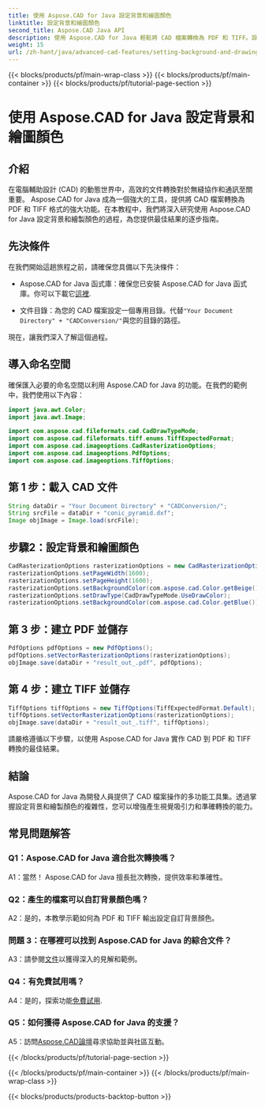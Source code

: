 ```yaml
---
title: 使用 Aspose.CAD for Java 設定背景和繪圖顏色
linktitle: 設定背景和繪圖顏色
second_title: Aspose.CAD Java API
description: 使用 Aspose.CAD for Java 輕鬆將 CAD 檔案轉換為 PDF 和 TIFF。設定自訂背景和繪圖顏色以獲得令人驚嘆的視覺效果。
weight: 15
url: /zh-hant/java/advanced-cad-features/setting-background-and-drawing-color/
---
```


{{< blocks/products/pf/main-wrap-class >}}
{{< blocks/products/pf/main-container >}}
{{< blocks/products/pf/tutorial-page-section >}}

# 使用 Aspose.CAD for Java 設定背景和繪圖顏色

## 介紹

在電腦輔助設計 (CAD) 的動態世界中，高效的文件轉換對於無縫協作和通訊至關重要。 Aspose.CAD for Java 成為一個強大的工具，提供將 CAD 檔案轉換為 PDF 和 TIFF 格式的強大功能。在本教程中，我們將深入研究使用 Aspose.CAD for Java 設定背景和繪製顏色的過程，為您提供最佳結果的逐步指南。

## 先決條件

在我們開始這趟旅程之前，請確保您具備以下先決條件：

-  Aspose.CAD for Java 函式庫：確保您已安裝 Aspose.CAD for Java 函式庫。你可以下載它[這裡](https://releases.aspose.com/cad/java/).

- 文件目錄：為您的 CAD 檔案設定一個專用目錄。代替`"Your Document Directory" + "CADConversion/"`與您的目錄的路徑。

現在，讓我們深入了解這個過程。

## 導入命名空間

確保匯入必要的命名空間以利用 Aspose.CAD for Java 的功能。在我們的範例中，我們使用以下內容：

```java
import java.awt.Color;
import java.awt.Image;

import com.aspose.cad.fileformats.cad.CadDrawTypeMode;
import com.aspose.cad.fileformats.tiff.enums.TiffExpectedFormat;
import com.aspose.cad.imageoptions.CadRasterizationOptions;
import com.aspose.cad.imageoptions.PdfOptions;
import com.aspose.cad.imageoptions.TiffOptions;
```

## 第 1 步：載入 CAD 文件

```java
String dataDir = "Your Document Directory" + "CADConversion/";
String srcFile = dataDir + "conic_pyramid.dxf";
Image objImage = Image.load(srcFile);
```

## 步驟2：設定背景和繪圖顏色

```java
CadRasterizationOptions rasterizationOptions = new CadRasterizationOptions();
rasterizationOptions.setPageWidth(1600);
rasterizationOptions.setPageHeight(1600);
rasterizationOptions.setBackgroundColor(com.aspose.cad.Color.getBeige());
rasterizationOptions.setDrawType(CadDrawTypeMode.UseDrawColor);
rasterizationOptions.setBackgroundColor(com.aspose.cad.Color.getBlue());
```

## 第 3 步：建立 PDF 並儲存

```java
PdfOptions pdfOptions = new PdfOptions();
pdfOptions.setVectorRasterizationOptions(rasterizationOptions);
objImage.save(dataDir + "result_out_.pdf", pdfOptions);
```

## 第 4 步：建立 TIFF 並儲存

```java
TiffOptions tiffOptions = new TiffOptions(TiffExpectedFormat.Default);
tiffOptions.setVectorRasterizationOptions(rasterizationOptions);
objImage.save(dataDir + "result_out_.tiff", tiffOptions);
```

請嚴格遵循以下步驟，以使用 Aspose.CAD for Java 實作 CAD 到 PDF 和 TIFF 轉換的最佳結果。

## 結論

Aspose.CAD for Java 為開發人員提供了 CAD 檔案操作的多功能工具集。透過掌握設定背景和繪製顏色的複雜性，您可以增強產生視覺吸引力和準確轉換的能力。

## 常見問題解答

### Q1：Aspose.CAD for Java 適合批次轉換嗎？

A1：當然！ Aspose.CAD for Java 擅長批次轉換，提供效率和準確性。

### Q2：產生的檔案可以自訂背景顏色嗎？

A2：是的，本教學示範如何為 PDF 和 TIFF 輸出設定自訂背景顏色。

### 問題 3：在哪裡可以找到 Aspose.CAD for Java 的綜合文件？

 A3：請參閱[文件](https://reference.aspose.com/cad/java/)以獲得深入的見解和範例。

### Q4：有免費試用嗎？

 A4：是的，探索功能[免費試用](https://releases.aspose.com/).

### Q5：如何獲得 Aspose.CAD for Java 的支援？

A5：訪問[Aspose.CAD論壇](https://forum.aspose.com/c/cad/19)尋求協助並與社區互動。

{{< /blocks/products/pf/tutorial-page-section >}}

{{< /blocks/products/pf/main-container >}}
{{< /blocks/products/pf/main-wrap-class >}}

{{< blocks/products/products-backtop-button >}}
